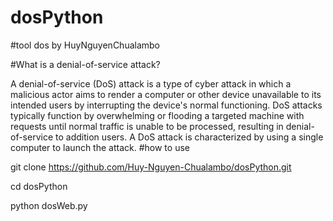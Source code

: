 # dosPython
#tool dos by HuyNguyenChualambo

#What is a denial-of-service attack?

A denial-of-service (DoS) attack is a type of cyber attack in which a malicious actor aims to render a computer or other device unavailable to its intended users by interrupting the device's normal functioning. DoS attacks typically function by overwhelming or flooding a targeted machine with requests until normal traffic is unable to be processed, resulting in denial-of-service to addition users. A DoS attack is characterized by using a single computer to launch the attack.
#how to use

 git clone https://github.com/Huy-Nguyen-Chualambo/dosPython.git
 
 cd dosPython
 
 python  dosWeb.py
